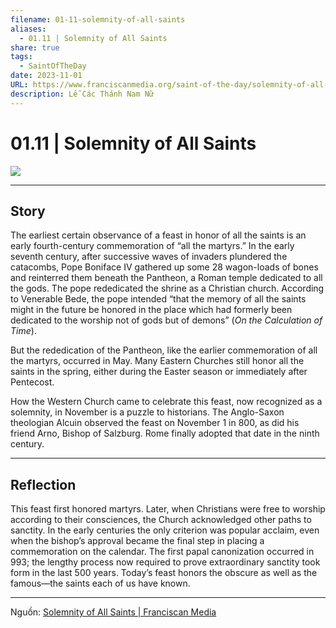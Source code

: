 ```yaml
---
filename: 01-11-solemnity-of-all-saints
aliases:
  - 01.11 | Solemnity of All Saints
share: true
tags:
  - SaintOfTheDay
date: 2023-11-01
URL: https://www.franciscanmedia.org/saint-of-the-day/solemnity-of-all-saints/
description: Lễ Các Thánh Nam Nữ
---
```


# 01.11 | Solemnity of All Saints

![](https://i.imgur.com/rWstqCV.png)

---
## Story

The earliest certain observance of a feast in honor of all the saints is an early fourth-century commemoration of “all the martyrs.” In the early seventh century, after successive waves of invaders plundered the catacombs, Pope Boniface IV gathered up some 28 wagon-loads of bones and reinterred them beneath the Pantheon, a Roman temple dedicated to all the gods. The pope rededicated the shrine as a Christian church. According to Venerable Bede, the pope intended “that the memory of all the saints might in the future be honored in the place which had formerly been dedicated to the worship not of gods but of demons” (*On the Calculation of Time*).

But the rededication of the Pantheon, like the earlier commemoration of all the martyrs, occurred in May. Many Eastern Churches still honor all the saints in the spring, either during the Easter season or immediately after Pentecost.

How the Western Church came to celebrate this feast, now recognized as a solemnity, in November is a puzzle to historians. The Anglo-Saxon theologian Alcuin observed the feast on November 1 in 800, as did his friend Arno, Bishop of Salzburg. Rome finally adopted that date in the ninth century.

---

## Reflection

This feast first honored martyrs. Later, when Christians were free to worship according to their consciences, the Church acknowledged other paths to sanctity. In the early centuries the only criterion was popular acclaim, even when the bishop’s approval became the final step in placing a commemoration on the calendar. The first papal canonization occurred in 993; the lengthy process now required to prove extraordinary sanctity took form in the last 500 years. Today’s feast honors the obscure as well as the famous—the saints each of us have known.

---

Nguồn: [Solemnity of All Saints | Franciscan Media](https://www.franciscanmedia.org/saint-of-the-day/solemnity-of-all-saints/)